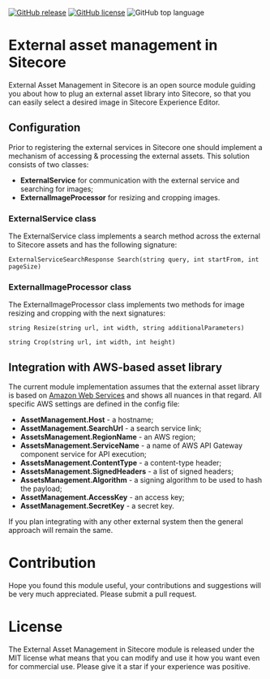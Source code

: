 [![GitHub release](https://img.shields.io/github/release-date/kate-orlova/external-asset-management-in-sitecore.svg?style=flat)](https://github.com/kate-orlova/external-asset-management-in-sitecore/releases/tag/MVPRelease)
[![GitHub license](https://img.shields.io/github/license/kate-orlova/external-asset-management-in-sitecore.svg)](https://github.com/kate-orlova/external-asset-management-in-sitecore/blob/master/LICENSE)
![GitHub top language](https://img.shields.io/github/languages/top/kate-orlova/external-asset-management-in-sitecore.svg?style=flat)

# External asset management in Sitecore
External Asset Management in Sitecore is an open source module guiding you about how to plug an external asset library into Sitecore, so that you can easily select a desired image in Sitecore Experience Editor.

## Configuration
Prior to registering the external services in Sitecore one should implement a mechanism of accessing & processing the external assets. This solution consists of two classes:
- **ExternalService** for communication with the external service and searching for images;
- **ExternalImageProcessor** for resizing and cropping images.

### ExternalService class
The ExternalService class implements a search method across the external to Sitecore assets and has the following signature:

```ExternalServiceSearchResponse Search(string query, int startFrom, int pageSize)```

### ExternalImageProcessor class
The ExternalImageProcessor class implements two methods for image resizing and cropping with the next signatures:

```string Resize(string url, int width, string additionalParameters)```

```string Crop(string url, int width, int height)```

## Integration with AWS-based asset library
The current module implementation assumes that the external asset library is based on [Amazon Web Services](https://docs.aws.amazon.com/general/latest/gr/Welcome.html) and shows all nuances in that regard. All specific AWS settings are defined in the config file:
- **AssetManagement.Host** - a hostname; 
- **AssetManagement.SearchUrl** - a search service link;
- **AssetsManagement.RegionName** - an AWS region;
- **AssetsManagement.ServiceName** - a name of AWS API Gateway component service for API execution;
- **AssetsManagement.ContentType** - a content-type header;
- **AssetsManagement.SignedHeaders** - a list of signed headers;
- **AssetsManagement.Algorithm** - a signing algorithm to be used to hash the payload;
- **AssetManagement.AccessKey** - an access key;
- **AssetManagement.SecretKey** - a secret key.

If you plan integrating with any other external system then the general approach will remain the same.


# Contribution
Hope you found this module useful, your contributions and suggestions will be very much appreciated. Please submit a pull request.

# License
The External Asset Management in Sitecore module is released under the MIT license what means that you can modify and use it how you want even for commercial use. Please give it a star if your experience was positive. 
